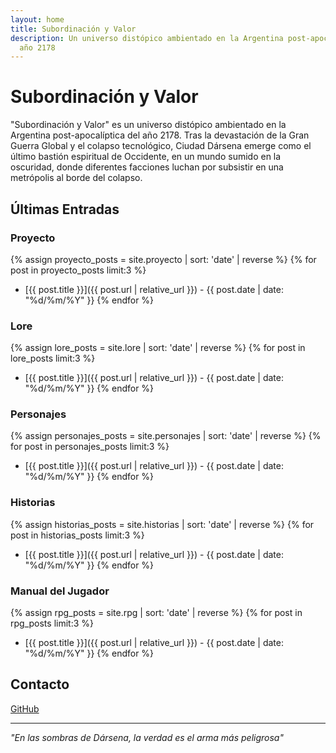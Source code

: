 ```yaml
---
layout: home
title: Subordinación y Valor
description: Un universo distópico ambientado en la Argentina post-apocalíptica del
  año 2178
---
```



# Subordinación y Valor

"Subordinación y Valor" es un universo distópico ambientado en la Argentina post-apocalíptica del año 2178. Tras la devastación de la Gran Guerra Global y el colapso tecnológico, Ciudad Dársena emerge como el último bastión espiritual de Occidente, en un mundo sumido en la oscuridad, donde diferentes facciones luchan por subsistir en una metrópolis al borde del colapso.

## Últimas Entradas

### Proyecto
{% assign proyecto_posts = site.proyecto | sort: 'date' | reverse %}
{% for post in proyecto_posts limit:3 %}
- [{{ post.title }}]({{ post.url | relative_url }}) - {{ post.date | date: "%d/%m/%Y" }}
{% endfor %}

### Lore
{% assign lore_posts = site.lore | sort: 'date' | reverse %}
{% for post in lore_posts limit:3 %}
- [{{ post.title }}]({{ post.url | relative_url }}) - {{ post.date | date: "%d/%m/%Y" }}
{% endfor %}

### Personajes
{% assign personajes_posts = site.personajes | sort: 'date' | reverse %}
{% for post in personajes_posts limit:3 %}
- [{{ post.title }}]({{ post.url | relative_url }}) - {{ post.date | date: "%d/%m/%Y" }}
{% endfor %}

### Historias
{% assign historias_posts = site.historias | sort: 'date' | reverse %}
{% for post in historias_posts limit:3 %}
- [{{ post.title }}]({{ post.url | relative_url }}) - {{ post.date | date: "%d/%m/%Y" }}
{% endfor %}

### Manual del Jugador
{% assign rpg_posts = site.rpg | sort: 'date' | reverse %}
{% for post in rpg_posts limit:3 %}
- [{{ post.title }}]({{ post.url | relative_url }}) - {{ post.date | date: "%d/%m/%Y" }}
{% endfor %}

## Contacto

[GitHub](https://github.com/kodexArg/universo-syv)

---

*"En las sombras de Dársena, la verdad es el arma más peligrosa"* 